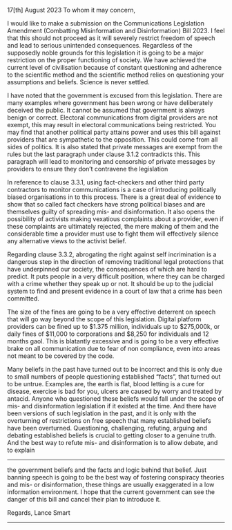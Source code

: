 17[th] August 2023
To whom it may concern,

I would like to make a submission on the Communications Legislation Amendment (Combatting
Misinformation and Disinformation) Bill 2023. I feel that this should not proceed as it will severely
restrict freedom of speech and lead to serious unintended consequences. Regardless of the supposedly
noble grounds for this legislation it is going to be a major restriction on the proper functioning of
society. We have achieved the current level of civilisation because of constant questioning and
adherence to the scientific method and the scientific method relies on questioning your assumptions
and beliefs. Science is never settled.

I have noted that the government is excused from this legislation. There are many examples where
government has been wrong or have deliberately deceived the public. It cannot be assumed that
government is always benign or correct. Electoral communications from digital providers are not
exempt, this may result in electoral communications being restricted. You may find that another political
party attains power and uses this bill against providers that are sympathetic to the opposition. This
could come from all sides of politics. It is also stated that private messages are exempt from the rules
but the last paragraph under clause 3.1.2 contradicts this. This paragraph will lead to monitoring and
censorship of private messages by providers to ensure they don’t contravene the legislation

In reference to clause 3.3.1, using fact-checkers and other third party contractors to monitor
communications is a case of introducing politically biased organisations in to this process. There is a
great deal of evidence to show that so called fact checkers have strong political biases and are
themselves guilty of spreading mis- and disinformation. It also opens the possibility of activists making
vexatious complaints about a provider, even if these complaints are ultimately rejected, the mere
making of them and the considerable time a provider must use to fight them will effectively silence any
alternative views to the activist belief.

Regarding clause 3.3.2, abrogating the right against self incrimination is a dangerous step in the
direction of removing traditional legal protections that have underpinned our society, the consequences
of which are hard to predict. It puts people in a very difficult position, where they can be charged with a
crime whether they speak up or not. It should be up to the judicial system to find and present evidence
in a court of law that a crime has been committed.

The size of the fines are going to be a very effective deterrent on speech that will go way beyond the
scope of this legislation. Digital platform providers can be fined up to $1.375 million, individuals up to
$275,000k, or daily fines of $11,000 to corporations and $8,250 for individuals and 12 months gaol. This
is blatantly excessive and is going to be a very effective brake on all communication due to fear of non
compliance, even into areas not meant to be covered by the code.

Many beliefs in the past have turned out to be incorrect and this is only due to small numbers of people
questioning established “facts”, that turned out to be untrue. Examples are, the earth is flat, blood
letting is a cure for disease, exercise is bad for you, ulcers are caused by worry and treated by antacid.
Anyone who questioned these beliefs would fall under the scope of mis- and disinformation legislation if
it existed at the time. And there have been versions of such legislation in the past, and it is only with the
overturning of restrictions on free speech that many established beliefs have been overturned.
Questioning, challenging, refuting, arguing and debating established beliefs is crucial to getting closer to
a genuine truth. And the best way to refute mis- and disinformation is to allow debate, and to explain


-----

the government beliefs and the facts and logic behind that belief. Just banning speech is going to be the
best way of fostering conspiracy theories and mis- or disinformation, these things are usually
exaggerated in a low information environment. I hope that the current government can see the danger
of this bill and cancel their plan to introduce it.

Regards,
Lance Smart


-----

